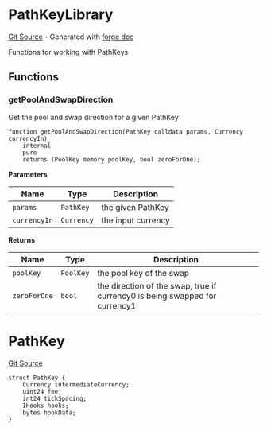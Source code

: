 # PathKeyLibrary
[Git Source](https://github.com/uniswap/v4-periphery/blob/cf451c4f55f36ea64c2007d331e3a3574225fc8b/src/libraries/PathKey.sol) - Generated with [forge doc](https://book.getfoundry.sh/reference/forge/forge-doc)

Functions for working with PathKeys


## Functions
### getPoolAndSwapDirection

Get the pool and swap direction for a given PathKey


```solidity
function getPoolAndSwapDirection(PathKey calldata params, Currency currencyIn)
    internal
    pure
    returns (PoolKey memory poolKey, bool zeroForOne);
```
**Parameters**

|Name|Type|Description|
|----|----|-----------|
|`params`|`PathKey`|the given PathKey|
|`currencyIn`|`Currency`|the input currency|

**Returns**

|Name|Type|Description|
|----|----|-----------|
|`poolKey`|`PoolKey`|the pool key of the swap|
|`zeroForOne`|`bool`|the direction of the swap, true if currency0 is being swapped for currency1|


# PathKey
[Git Source](https://github.com/uniswap/v4-periphery/blob/cf451c4f55f36ea64c2007d331e3a3574225fc8b/src/libraries/PathKey.sol)


```solidity
struct PathKey {
    Currency intermediateCurrency;
    uint24 fee;
    int24 tickSpacing;
    IHooks hooks;
    bytes hookData;
}
```

